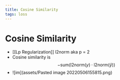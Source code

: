 ```yaml
---
title: Cosine Similarity
tags: loss
---
```


# Cosine Similarity
- [[Lp Regularization]] l2norm aka p = 2
- Cosine similarity is $$ - \mathrm{sum}\left( \mathrm{l2norm}\left( y \right) \cdot \mathrm{l2norm}\left( ŷ \right) \right)$$
- ![im](assets/Pasted image 20220506155815.png)










